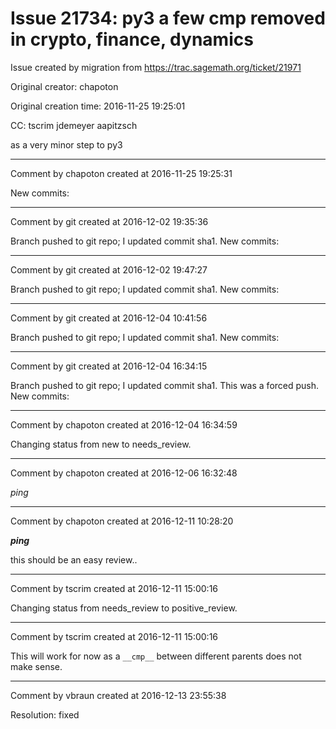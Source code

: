 # Issue 21734: py3 a few cmp removed in crypto, finance, dynamics

Issue created by migration from https://trac.sagemath.org/ticket/21971

Original creator: chapoton

Original creation time: 2016-11-25 19:25:01

CC:  tscrim jdemeyer aapitzsch

as a very minor step to py3


---

Comment by chapoton created at 2016-11-25 19:25:31

New commits:


---

Comment by git created at 2016-12-02 19:35:36

Branch pushed to git repo; I updated commit sha1. New commits:


---

Comment by git created at 2016-12-02 19:47:27

Branch pushed to git repo; I updated commit sha1. New commits:


---

Comment by git created at 2016-12-04 10:41:56

Branch pushed to git repo; I updated commit sha1. New commits:


---

Comment by git created at 2016-12-04 16:34:15

Branch pushed to git repo; I updated commit sha1. This was a forced push. New commits:


---

Comment by chapoton created at 2016-12-04 16:34:59

Changing status from new to needs_review.


---

Comment by chapoton created at 2016-12-06 16:32:48

*ping*


---

Comment by chapoton created at 2016-12-11 10:28:20

***ping***

this should be an easy review..


---

Comment by tscrim created at 2016-12-11 15:00:16

Changing status from needs_review to positive_review.


---

Comment by tscrim created at 2016-12-11 15:00:16

This will work for now as a `__cmp__` between different parents does not make sense.


---

Comment by vbraun created at 2016-12-13 23:55:38

Resolution: fixed
